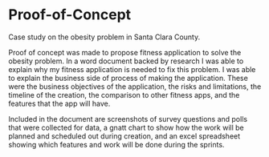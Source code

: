 # Proof-of-Concept
Case study on the obesity problem in Santa Clara County.

Proof of concept was made to propose fitness application to solve the obesity problem. 
In a word document backed by research I was able to explain why my fitness application is needed to fix this problem. I was able to explain the business side of process of making the application. These were the business objectives of the application, the risks and limitations, the timeline of the creation, the comparison to other fitness apps, and the features that the app will have. 

Included in the document are screenshots of survey questions and polls that were collected for data, a gnatt chart to show how the work will be planned and scheduled out during creation, and an excel spreadsheet showing which features and work will be done during the sprints. 
